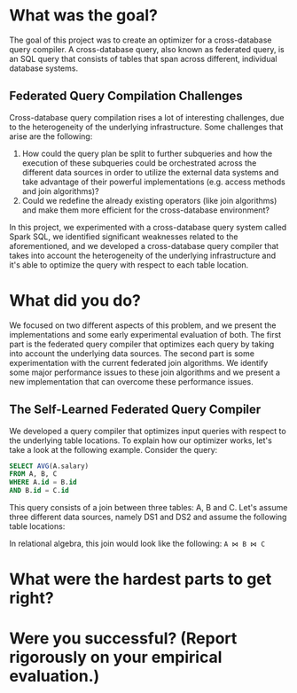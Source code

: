 # What was the goal?
The goal of this project was to create an optimizer for a cross-database query compiler. A cross-database query, also known as federated query, is an SQL query that consists of tables that span across different, individual database systems.

## Federated Query Compilation Challenges
Cross-database query compilation rises a lot of interesting challenges, due to the heterogeneity of the underlying infrastructure. Some challenges that arise are the following:
1. How could the query plan be split to further subqueries and how the execution of these subqueries could be orchestrated across the different data sources in order to utilize the external data systems and take advantage of their powerful implementations (e.g. access methods and join algorithms)? 
2. Could we redefine the already existing operators (like join algorithms) and make them more efficient for the cross-database environment? 

In this project, we experimented with a cross-database query system called Spark SQL, we identified significant weaknesses related to the aforementioned, and we developed a cross-database query compiler that takes into account the heterogeneity of the underlying infrastructure and it's able to optimize the query with respect to each table location.

# What did you do?
We focused on two different aspects of this problem, and we present the implementations and some early experimental evaluation of both. The first part is the federated query compiler that optimizes each query by taking into account the underlying data sources. The second part is some experimentation with the current federated join algorithms. We identify some major performance issues to these join algorithms and we present a new implementation that can overcome these performance issues.

## The Self-Learned Federated Query Compiler
We developed a query compiler that optimizes input queries with respect to the underlying table locations. To explain how our optimizer works, let's take a look at the following example. Consider the query:

```SQL
SELECT AVG(A.salary)
FROM A, B, C
WHERE A.id = B.id
AND B.id = C.id
```
This query consists of a join between three tables: A, B and C. Let's assume three different data sources, namely DS1 and DS2 and assume the following table locations:

In relational algebra, this join would look like the following: 
`A ⋈ B ⋈ C`

# What were the hardest parts to get right?
# Were you successful? (Report rigorously on your empirical evaluation.)
